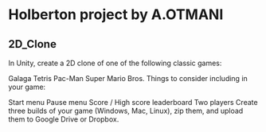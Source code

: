 # Holberton project by A.OTMANI
## 2D_Clone
In Unity, create a 2D clone of one of the following classic games:

Galaga
Tetris
Pac-Man
Super Mario Bros.
Things to consider including in your game:

Start menu
Pause menu
Score / High score leaderboard
Two players
Create three builds of your game (Windows, Mac, Linux), zip them, and upload them to Google Drive or Dropbox.
